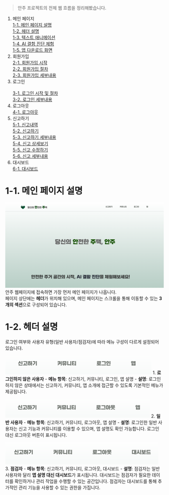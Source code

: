 > 안주 프로젝트의 전체 웹 흐름을 정리해봤습니다.

1. 메인 페이지 <br/>
   [1-1. 메인 페이지 설명](#1-1-메인-페이지-설명) <br/>
   [1-2. 헤더 설명](#1-2-헤더-설명) <br/>
   [1-3. 텍스트 애니메이션](#1-3-텍스트-애니메이션) <br/>
   [1-4. AI 결함 진단 체험](#1-4-AI-결함-진단-체험) <br/>
   [1-5. 앱 다운로드 화면](#1-5-앱-다운로드-화면) <br/>
2. 회원가입 <br/>
   [2-1. 회원가입 시작](#2-1-회원가입-시작) <br/>
   [2-2. 회원가입 절차](#2-2-회원가입-절차) <br/>
   [2-3. 회원가입 세부내용](#2-3-회원가입-세부내용) <br/>
3. 로그인 <br/>  
   [3-1. 로그인 시작 및 절차](#3-1-로그인-시작-및-절차) <br/>
   [3-2. 로그인 세부내용](#3-2-로그인-세부내용) <br/>
4. 로그아웃 <br/>
   [4-1. 로그아웃](#4-1-로그아웃) <br/>
5. 신고하기 <br/>
   [5-1. 신고내역](#5-1-신고내역) <br/>
   [5-2. 신고하기](#5-2-신고하기) <br/>
   [5-3. 신고하기 세부내용](#5-3-신고하기-세부내용) <br/>
   [5-4. 신고 상세보기](#5-4-신고-상세보기) <br/>
   [5-5. 신고 수정하기](#5-5-신고-수정하기) <br/>
   [5-6. 신고 세부내용](#5-6-신고-세부내용) <br/>
6. 대시보드 <br/>
   [6-1. 대시보드](#6-1-대시보드) <br/>

# 1-1. 메인 페이지 설명

![메인페이지1](https://github.com/gh-56/gh_blog/blob/main/img/safehouse/image_%EB%A9%94%EC%9D%B8%ED%99%94%EB%A9%B41.png?raw=true)
안주 웹페이지에 접속하면 가장 먼저 메인 페이지가 나옵니다. <br/>
페이지 상단에는 **헤더**가 위치해 있으며, 메인 페이지는 스크롤을 통해 이동할 수 있는 **3개의 섹션**으로 구성되어 있습니다.

# 1-2. 헤더 설명

로그인 여부와 사용자 유형(일반 사용자/점검자)에 따라 메뉴 구성이 다르게 설정되어 있습니다. <br/>

![로그인되지않은사용자](https://github.com/gh-56/gh_blog/blob/main/img/safehouse/image_로그인되지않은사용자.png?raw=true)
1. **로그인하지 않은 사용자** - **메뉴 항목**: 신고하기, 커뮤니티, 로그인, 앱 설명 - **설명**: 로그인하지 않은 상태에서는 신고하기, 커뮤니티, 앱 소개에 접근할 수 있도록 기본적인 메뉴가 제공됩니다.

![로그인된일반인](https://github.com/gh-56/gh_blog/blob/main/img/safehouse/image_로그인된일반인.png?raw=true)
2. **일반 사용자** - **메뉴 항목**: 신고하기, 커뮤니티, 로그아웃, 앱 설명 - **설명**: 로그인한 일반 사용자는 신고 기능과 커뮤니티를 이용할 수 있으며, 앱 설명도 확인 가능합니다. 로그인 대신 로그아웃 버튼이 표시됩니다.

![로그인된점검자](https://github.com/gh-56/gh_blog/blob/main/img/safehouse/image_로그인된점검자.png?raw=true)
3. **점검자** - **메뉴 항목**: 신고하기, 커뮤니티, 로그아웃, 대시보드 - **설명**: 점검자는 일반 사용자와 달리 **앱 설명 대신 대시보드**가 표시됩니다. 대시보드는 점검자가 필요한 데이터를 확인하거나 관리 작업을 수행할 수 있는 공간입니다.
점검자는 대시보드를 통해 추가적인 관리 기능을 사용할 수 있는 권한을 가집니다.
